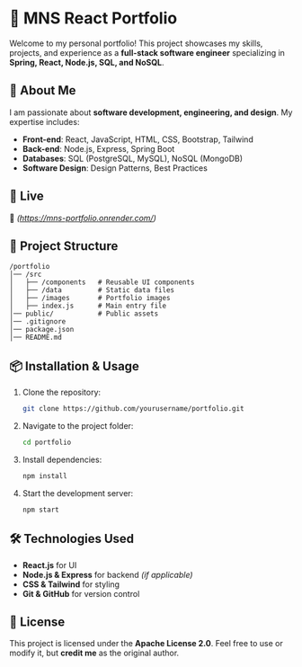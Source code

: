 # 🌟 MNS React Portfolio  

Welcome to my personal portfolio! This project showcases my skills, projects, and experience as a **full-stack software engineer** specializing in **Spring, React, Node.js, SQL, and NoSQL**.  

## 🚀 About Me  

I am passionate about **software development, engineering, and design**. My expertise includes:  
- **Front-end**: React, JavaScript, HTML, CSS, Bootstrap, Tailwind  
- **Back-end**: Node.js, Express, Spring Boot  
- **Databases**: SQL (PostgreSQL, MySQL), NoSQL (MongoDB)  
- **Software Design**: Design Patterns, Best Practices  

## 🎨 Live   

🔗 *(https://mns-portfolio.onrender.com/)*  

## 📂 Project Structure  

```
/portfolio  
│── /src  
│   ├── /components   # Reusable UI components  
│   ├── /data         # Static data files  
│   ├── /images       # Portfolio images  
│   ├── index.js      # Main entry file  
│── public/           # Public assets  
│── .gitignore  
│── package.json  
│── README.md  
```

## 📦 Installation & Usage  

1. Clone the repository:  
   ```bash
   git clone https://github.com/yourusername/portfolio.git
   ```
2. Navigate to the project folder:  
   ```bash
   cd portfolio
   ```
3. Install dependencies:  
   ```bash
   npm install
   ```
4. Start the development server:  
   ```bash
   npm start
   ```

## 🛠️ Technologies Used  

- **React.js** for UI  
- **Node.js & Express** for backend *(if applicable)*  
- **CSS & Tailwind** for styling  
- **Git & GitHub** for version control  

## 📜 License  

This project is licensed under the **Apache License 2.0**. Feel free to use or modify it, but **credit me** as the original author.  
